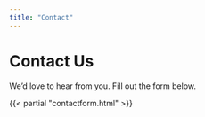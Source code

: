 ```yaml
---
title: "Contact"
---
```


# Contact Us

We’d love to hear from you. Fill out the form below.

{{< partial "contactform.html" >}}
